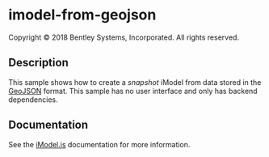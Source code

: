 # imodel-from-geojson

Copyright © 2018 Bentley Systems, Incorporated. All rights reserved.

## Description

This sample shows how to create a *snapshot* iModel from data stored in the [GeoJSON](http://geojson.org/) format.
This sample has no user interface and only has backend dependencies.

## Documentation

See the [iModel.js](https://www.imodeljs.org) documentation for more information.
